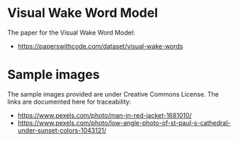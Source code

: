 # Visual Wake Word Model

The paper for the Visual Wake Word Model:
* https://paperswithcode.com/dataset/visual-wake-words

# Sample images

The sample images provided are under Creative Commons License. The links are documented here for traceability:
* https://www.pexels.com/photo/man-in-red-jacket-1681010/
* https://www.pexels.com/photo/low-angle-photo-of-st-paul-s-cathedral-under-sunset-colors-1043121/
